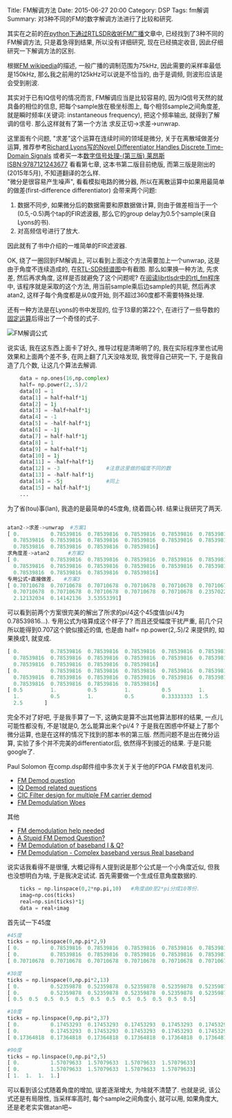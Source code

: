 ﻿Title: FM解调方法
Date: 2015-06-27 20:00
Category: DSP
Tags: fm解调
Summary: 对3种不同的FM的数字解调方法进行了比较和研究.


其实在之前的[在python下通过RTLSDR收听FM广播]({filename}../Python/在python下通过RTLSDR收听FM广播.md)文章中, 已经找到了3种不同的FM解调方法, 只是着急得到结果, 所以没有详细研究, 现在已经搞定收音, 因此仔细研究一下解调方法的区别.

根据[FM wikipedia](https://en.wikipedia.org/wiki/Frequency_modulation)的描述, 一般广播的调制范围为75kHz, 因此需要的采样率最低是150kHz, 那么我之前用的125kHz可以说是不恰当的, 由于是调频, 则波形应该是会受到削波.

其实对于已有IQ信号的情况而言, FM解调应当是比较容易的, 因为IQ信号天然的就具备的相位的信息, 把每个sample放在极坐标图上, 每个相邻sample之间角度差, 就是瞬时频率(关键词: instantaneous frequency), 把这个频率输出, 就得到了解调的信号. 那么这样就有了第一个方法 求反正切->求差->unwrap. 

这里面有个问题, "求差"这个运算在连续时间的领域是微分, 关于在离散域做差分运算, 推荐参考[Richard Lyons写的Novel Differentiator Handles Discrete Time-Domain Signals](http://electronicdesign.com/analog/novel-differentiator-handles-discrete-time-domain-signals) 或者买一本[数字信号处理-(第三版) 莱昂斯 ISBN:9787121243677](http://s.taobao.com/search?q=9787121243677) 看看第七章, 这本书第二版目前绝版, 而第三版是刚出的(2015年5月), 不知道翻译的怎么样.  
"微分是很容易产生噪声", 看看模拟电路的微分器, 所以在离散运算中如果用最简单的做差(first-difference differentiator) 会带来两个问题:

1. 数据不同步, 如果微分后的数据需要和原数据做计算, 则由于做差相当于一个(0.5,-0.5)两个tap的FIR滤波器, 那么它的group delay为0.5个sample(来自Lyons的书).
2. 对高频信号进行了放大.

因此就有了书中介绍的一堆简单的FIR滤波器. 

OK, 绕了一圈回到FM解调上, 可以看到上面这个方法需要加上一个unwrap, 这是由于角度不连续造成的, 在[RTL-SDR频谱图]({filename}../Python/在python下实时显示rtlsdr波形与频谱.md)中有截图. 那么如果换一种方法, 先求差, 然后再求角度, 这样是否就避免了这个问题呢? 在[阅读librtlsdr中的rtl_fm程序]({filename}../DSP/阅读librtlsdr中的rtl_fm程序.md)中, 该程序就是采取的这个方法, 用当前sample乘后边sample的共轭, 然后再求atan2, 这样子每个角度都是从0度开始, 则不超过360度都不需要特殊处理.

还有一种方法是在Lyons的书中发现的, 位于13章的第22个, 在进行了一些导数的[固定运算](https://zh.wikipedia.org/wiki/%E5%AF%BC%E6%95%B0)后得出了一个奇怪的式子.

![FM解调公式]({filename}../images/FM解调方法/1.png)

说实话, 我在这东西上面卡了好久, 推导过程是清晰明了的, 我在实际程序里也试用效果和上面两个差不多, 在网上翻了几天没啥发现, 我觉得自己研究一下, 于是我自造了几个数, 让这几个算法去解调.

```python
    data = np.ones(16,np.complex)
    half= np.power(2,.5)/2
    data[0] = 1
    data[1] = half+half*1j
    data[2] = 1j
    data[3] = -half+half*1j
    data[4] = -1
    data[5] = -half-half*1j
    data[6] = -1j
    data[7] = half-half*1j
    data[8] = 1
    data[9] = half+half*1j
    data[10] = 1j
    data[11] = -half+half*1j
    data[12] = -3               #注意这里做的幅度不同的数
    data[13] = -half-half*1j
    data[14] = -5j              #同上
    data[15] = half-half*1j
    ...
```

为了省(tou)事(lan), 我造的是最简单的45度角, 绕着圆心转. 结果让我研究了两天.



```python

atan2->求差->unwrap  #方案1
[ 0.          0.78539816  0.78539816  0.78539816  0.78539816  0.78539816
  0.78539816  0.78539816  0.78539816  0.78539816  0.78539816  0.78539816
  0.78539816  0.78539816  0.78539816  0.78539816] 
求角度差->atan2      #方案2 
[ 0.          0.78539816  0.78539816  0.78539816  0.78539816  0.78539816
  0.78539816  0.78539816  0.78539816  0.78539816  0.78539816  0.78539816
  0.78539816  0.78539816  0.78539816  0.78539816] 
专用公式+直接做差.   #方案3
[ 0.70710678  0.70710678  0.70710678  0.70710678  0.70710678  0.70710678
  0.70710678  0.70710678  0.70710678  0.70710678  0.70710678  0.23570226
  2.12132034  0.14142136  3.53553391]

```

可以看到前两个方案很完美的解出了所求的pi/4这个45度值(pi/4为0.78539816...). 专用公式为啥算成这个样子了? 而且还受幅度干扰严重, 前几个只所以能得到0.707这个貌似接近的值, 也是由 half= np.power(2,.5)/2 来提供的, 如果换成1, 就变成.


```python
[ 0.          0.78539816  0.78539816  0.78539816  0.78539816  0.78539816
  0.78539816  0.78539816  0.78539816  0.78539816  0.78539816  0.78539816
  0.78539816  0.78539816  0.78539816  0.78539816] 
[ 0.          0.78539816  0.78539816  0.78539816  0.78539816  0.78539816
  0.78539816  0.78539816  0.78539816  0.78539816  0.78539816  0.78539816
  0.78539816  0.78539816  0.78539816  0.78539816] 
[ 0.5         1.          0.5         1.          0.5         1.          0.5
  1.          0.5         1.          0.5         0.33333333  1.5         0.2
  2.5       ]
```

完全不对了好吧, 于是我手算了一下, 这确实是算不出其他算法那样的结果, 一点儿可能性都没有, 不是1就是0, 怎么能算出来个pi/4 ? 于是我在困惑中怀疑上了那个微分运算, 也是在这样的情况下找到的那本书的第三版. 然而问题不是出在微分运算, 实验了多个并不完美的differentiator后, 依然得不到接近的结果.  于是只能google了.


Paul Solomon 在comp.dsp邮件组中多次关于关于他的FPGA FM收音机发问.


- [FM Demod question](http://www.dsprelated.com/showthread/comp.dsp/39844-1.php)
- [IQ Demod related questions](http://www.dsprelated.com/showthread/comp.dsp/40964-1.php)
- [CIC Filter design for multiple FM carrier demod](http://www.dsprelated.com/showthread/comp.dsp/35332-1.php)
- [FM Demodulation Woes](http://www.dsprelated.com/showthread/comp.dsp/44513-1.php)


其他

- [FM demodulation help needed](http://www.dsprelated.com/showthread/comp.dsp/19121-1.php)
- [A Stupid FM Demod Question?](http://www.dsprelated.com/showthread/comp.dsp/74710-1.php)
- [FM Demodulation of baseband I & Q?](https://groups.google.com/d/topic/comp.dsp/rgEdwzotWig/discussion)
- [FM Demodulation - Complex baseband versus Real baseband](http://www.dsprelated.com/showthread/comp.dsp/79411-1.php)

说实话我看得不是很懂, 大概记得有人提到说是那个公式是一个小角度近似, 但我也没想明白为啥, 于是我决定试试. 首先需要做一个生成任意角度数据的.


```python
    ticks = np.linspace(0,2*np.pi,10)   #角度由0至2*pi分成10等份.
    imag=np.cos(ticks)                  
    real=np.sin(ticks)*1j
    data = real+imag
```

首先试一下45度


```python
#45度
ticks = np.linspace(0,np.pi*2,9)
[ 0.          0.78539816  0.78539816  0.78539816  0.78539816  0.78539816  0.78539816  0.78539816  0.78539816]
[ 0.          0.78539816  0.78539816  0.78539816  0.78539816  0.78539816  0.78539816  0.78539816  0.78539816]
[ 0.70710678  0.70710678  0.70710678  0.70710678  0.70710678  0.70710678  0.70710678  0.70710678]
```


```python
#30度
ticks = np.linspace(0,np.pi*2,13)
[ 0.          0.52359878  0.52359878  0.52359878  0.52359878  0.52359878  0.52359878  0.52359878  0.52359878  0.52359878  0.52359878  0.52359878  0.52359878]
[ 0.          0.52359878  0.52359878  0.52359878  0.52359878  0.52359878  0.52359878  0.52359878  0.52359878  0.52359878  0.52359878  0.52359878  0.52359878]
[ 0.5  0.5  0.5  0.5  0.5  0.5  0.5  0.5  0.5  0.5  0.5  0.5]
```

```python
#10度
ticks = np.linspace(0,np.pi*2,37)
[ 0.          0.17453293  0.17453293  0.17453293  0.17453293  0.17453293...  0.17453293]
[ 0.          0.17453293  0.17453293  0.17453293  0.17453293  0.17453293...  0.17453293]
[ 0.17364818  0.17364818  0.17364818  0.17364818  0.17364818  0.17364818...  0.17364818  0.17364818]
```


```python
#90度
ticks = np.linspace(0,np.pi*2,5)
[ 0.          1.57079633  1.57079633  1.57079633  1.57079633]
[ 0.          1.57079633  1.57079633  1.57079633  1.57079633]
[ 1.  1.  1.  1.]
```

可以看到该公式随着角度的增加, 误差逐渐增大, 为啥就不清楚了. 也就是说, 该公式还是有局限性, 当采样率高时, 每个sample之间角度小, 就可以用, 如果角度大, 还是老老实实做atan吧~

